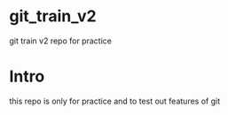 # git_train_v2
git train v2 repo for practice

# Intro

this repo is only for practice and to test out features of git
